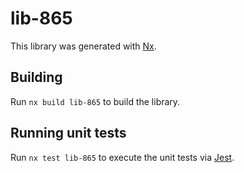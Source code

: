 # lib-865

This library was generated with [Nx](https://nx.dev).

## Building

Run `nx build lib-865` to build the library.

## Running unit tests

Run `nx test lib-865` to execute the unit tests via [Jest](https://jestjs.io).
